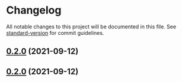 # Changelog

All notable changes to this project will be documented in this file. See [standard-version](https://github.com/conventional-changelog/standard-version) for commit guidelines.

## [0.2.0](https://github.com/pahud/cdktf-aws-eks/compare/v0.1.1...v0.2.0) (2021-09-12)

## [0.2.0](https://github.com/pahud/cdktf-aws-eks/compare/v0.1.0...v0.2.0) (2021-09-12)
